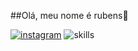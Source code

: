 ##Olá, meu nome é rubens👋

[![instagram](https://img.shields.io/badge/Instagram-E4405F?style=for-the-badge&logo=instagram&logoColor=white])](https://www.instagram.com/luk4_rb/)
![skills](https://img.shields.io/badge/Python-3776AB?style=for-the-badge&logo=python&logoColor=white)

